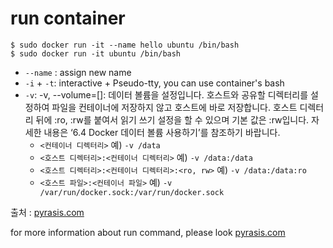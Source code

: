 # run container
```
$ sudo docker run -it --name hello ubuntu /bin/bash
$ sudo docker run -it ubuntu /bin/bash
```
* `--name` : assign new name
* `-i` + `-t`: interactive + Pseudo-tty, you can use container's bash
* `-v`:
-v, --volume=[]: 데이터 볼륨을 설정입니다. 호스트와 공유할 디렉터리를 설정하여 파일을 컨테이너에 저장하지 않고 호스트에 바로 저장합니다. 호스트 디렉터리 뒤에 :ro, :rw를 붙여서 읽기 쓰기 설정을 할 수 있으며 기본 값은 :rw입니다. 자세한 내용은 ‘6.4 Docker 데이터 볼륨 사용하기’를 참조하기 바랍니다.
    - `<컨테이너 디렉터리>` 예) `-v /data`
    - `<호스트 디렉터리>:<컨테이너 디렉터리>` 예) `-v /data:/data`
    - `<호스트 디렉터리>:<컨테이너 디렉터리>:<ro, rw>` 예) `-v /data:/data:ro`
    - `<호스트 파일>:<컨테이너 파일>` 예) `-v /var/run/docker.sock:/var/run/docker.sock`
    
출처 : [pyrasis.com](http://pyrasis.com/book/DockerForTheReallyImpatient)

for more information about run command, please look [pyrasis.com](http://pyrasis.com/book/DockerForTheReallyImpatient/Chapter20/28)